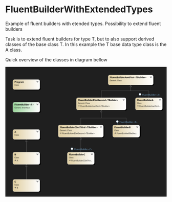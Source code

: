 # FluentBuilderWithExtendedTypes
Example of fluent builders with etended types. Possibility to extend fluent builders

Task is to extend fluent builders for type T, but to also support derived classes of the base class T.
In this example the T base data type class is the A class.

Quick overview of the classes in diagram bellow

![alt text](classDiagram.png)
